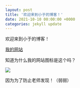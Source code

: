 ```yaml
---
layout: post
title: '欢迎来到小于的博客！'
date: 2021-10-10 00:00:00 +0000
categories: jekyll update
---
```


欢迎来到小于的博客！

[我的网站](https://xiaoyudxz.vercel.app)

知道为什么我的网站图标是这个吗？

![](https://xiaoyudxz.vercel.app/favicon.png)

因为为了防止老师发现！（弱弱）
